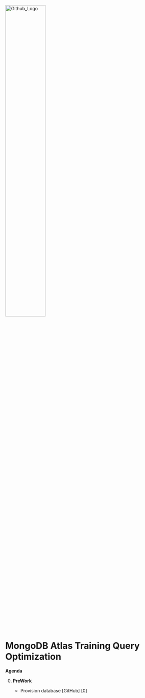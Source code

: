 <img src="https://companieslogo.com/img/orig/MDB_BIG-ad812c6c.png?t=1648915248" width="50%" title="Github_Logo"/> <br>


# MongoDB Atlas Training Query Optimization

**Agenda**

0. **PreWork**

   - Provision database [GitHub] [0]
